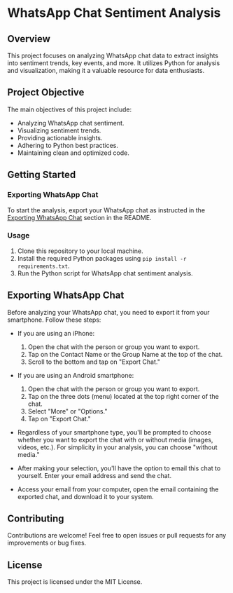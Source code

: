 
# WhatsApp Chat Sentiment Analysis

## Overview
This project focuses on analyzing WhatsApp chat data to extract insights into sentiment trends, key events, and more. It utilizes Python for analysis and visualization, making it a valuable resource for data enthusiasts.

## Project Objective
The main objectives of this project include:

- Analyzing WhatsApp chat sentiment.
- Visualizing sentiment trends.
- Providing actionable insights.
- Adhering to Python best practices.
- Maintaining clean and optimized code.

## Getting Started

### Exporting WhatsApp Chat
To start the analysis, export your WhatsApp chat as instructed in the [Exporting WhatsApp Chat](#exporting-whatsapp-chat) section in the README.

### Usage
1. Clone this repository to your local machine.
2. Install the required Python packages using `pip install -r requirements.txt`.
3. Run the Python script for WhatsApp chat sentiment analysis.

## Exporting WhatsApp Chat

Before analyzing your WhatsApp chat, you need to export it from your smartphone. Follow these steps:

- If you are using an iPhone:
    1. Open the chat with the person or group you want to export.
    2. Tap on the Contact Name or the Group Name at the top of the chat.
    3. Scroll to the bottom and tap on "Export Chat."

- If you are using an Android smartphone:
    1. Open the chat with the person or group you want to export.
    2. Tap on the three dots (menu) located at the top right corner of the chat.
    3. Select "More" or "Options."
    4. Tap on "Export Chat."

- Regardless of your smartphone type, you'll be prompted to choose whether you want to export the chat with or without media (images, videos, etc.). For simplicity in your analysis, you can choose "without media."

- After making your selection, you'll have the option to email this chat to yourself. Enter your email address and send the chat.

- Access your email from your computer, open the email containing the exported chat, and download it to your system.

## Contributing

Contributions are welcome! Feel free to open issues or pull requests for any improvements or bug fixes.

## License

This project is licensed under the MIT License.
